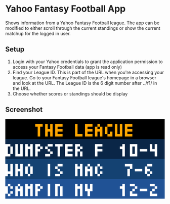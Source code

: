 # Yahoo Fantasy Football App

Shows information from a Yahoo Fantasy Football league. The app can be modified to either scroll through the current standings or show the current matchup for the logged in user.

## Setup

1. Login with your Yahoo credentials to grant the application permission to access your Fantasy Football data (app is read only)
2. Find your League ID. This is part of the URL when you're accessing your league. Go to your Fantasy Football league's homepage in a browser and look at the URL. The League ID is the 6 digit number after ../f1/ in the URL.
3. Choose whether scores or standings should be display

## Screenshot

![](https://github.com/tidbyt/community/blob/main/apps/yahoofantasyfootball/yahoofantasynfl.gif)
